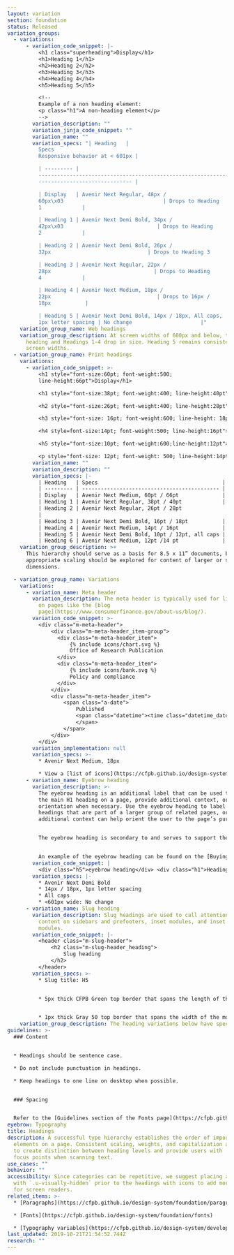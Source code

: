 ```yaml
---
layout: variation
section: foundation
status: Released
variation_groups:
  - variations:
      - variation_code_snippet: |-
          <h1 class="superheading">Display</h1>
          <h1>Heading 1</h1>
          <h2>Heading 2</h2>
          <h3>Heading 3</h3>
          <h4>Heading 4</h4>
          <h5>Heading 5</h5>

          <!--
          Example of a non heading element:
          <p class="h1">A non-heading element</p>
          -->
        variation_description: ""
        variation_jinja_code_snippet: ""
        variation_name: ""
        variation_specs: "| Heading   |
          Specs                                                            |
          Responsive behavior at < 601px |

          | --------- |
          ---------------------------------------------------------------- |
          ------------------------------ |

          | Display   | Avenir Next Regular, 48px /
          60px\x03                                | Drops to Heading
          1             |

          | Heading 1 | Avenir Next Demi Bold, 34px /
          42px\x03                              | Drops to Heading
          2             |

          | Heading 2 | Avenir Next Demi Bold, 26px /
          32px                               | Drops to Heading 3             |

          | Heading 3 | Avenir Next Regular, 22px /
          28px                                 | Drops to Heading
          4             |

          | Heading 4 | Avenir Next Medium, 18px /
          22px                                  | Drops to 16px /
          18px           |

          | Heading 5 | Avenir Next Demi Bold, 14px / 18px, All caps,
          1px letter spacing | No change                      |"
    variation_group_name: Web headings
    variation_group_description: At screen widths of 600px and below, the Display
      heading and Headings 1-4 drop in size. Heading 5 remains consistent at all
      screen widths.
  - variation_group_name: Print headings
    variations:
      - variation_code_snippet: >-
          <h1 style="font-size:60pt; font-weight:500;
          line-height:66pt">Display</h1>

          <h1 style="font-size:38pt; font-weight:400; line-height:40pt">Heading 1</h1>

          <h2 style="font-size:26pt; font-weight:400; line-height:28pt">Heading 2</h2>

          <h3 style="font-size: 16pt; font-weight:600; line-height: 18pt">Heading 3</h3>

          <h4 style=font-size:14pt; font-weight:500; line-height:16pt">Heading 4</h4>

          <h5 style="font-size:10pt; font-weight:600;line-height:12pt">Heading 5</h5>

          <p style="font-size: 12pt; font-weight: 500; line-height:14pt">Heading 6</p>
        variation_name: ""
        variation_description: ""
        variation_specs: |-
          | Heading   | Specs                                        |
          | --------- | -------------------------------------------- |
          | Display   | Avenir Next Medium, 60pt / 66pt              |
          | Heading 1 | Avenir Next Regular, 38pt / 40pt             |
          | Heading 2 | Avenir Next Regular, 26pt / 28pt
          |
          | Heading 3 | Avenir Next Demi Bold, 16pt / 18pt           |
          | Heading 4 | Avenir Next Medium, 14pt / 16pt              |
          | Heading 5 | Avenir Next Demi Bold, 10pt / 12pt, all caps |
          | Heading 6 | Avenir Next Medium, 12pt /14 pt              |
    variation_group_description: >+
      This hierarchy should serve as a basis for 8.5 x 11” documents, but
      appropriate scaling should be explored for content of larger or smaller
      dimensions.

  - variation_group_name: Variations
    variations:
      - variation_name: Meta header
        variation_description: The meta header is typically used for listing categories
          on pages like the [blog
          page](https://www.consumerfinance.gov/about-us/blog/).
        variation_code_snippet: >-
          <div class="m-meta-header">
              <div class="m-meta-header_item-group">
                <div class="m-meta-header_item">
                    {% include icons/chart.svg %}
                    Office of Research Publication
                </div>
                <div class="m-meta-header_item">
                    {% include icons/bank.svg %}
                    Policy and compliance
                </div>
              </div>
              <div class="m-meta-header_item">
                  <span class="a-date">
                      Published
                      <span class="datetime"><time class="datetime_date" datetime="2024-09-28T00:00:00">SEP 28, 2024</time>
                      </span>
                  </span>
              </div>
          </div>
        variation_implementation: null
        variation_specs: >-
          * Avenir Next Medium, 18px

          * View a [list of icons](https://cfpb.github.io/design-system/foundation/iconography). Icon height is constrained to 19px.
      - variation_name: Eyebrow heading
        variation_description: >-
          The eyebrow heading is an additional label that can be used to support
          the main H1 heading on a page, provide additional context, or
          orientation when necessary. Use the eyebrow heading to label page
          headings that are part of a larger group of related pages, or when
          additional context can help orient the user to the page’s purpose.


          The eyebrow heading is secondary to and serves to support the main page heading. So it should be concise and shorter than the main page heading.


          An example of the eyebrow heading can be found on the [Buying a House journey pages](https://www.consumerfinance.gov/owning-a-home/process/prepare/).
        variation_code_snippet: |
          <div class="h5">eyebrow heading</div> <div class="h1">Heading 1</div>
        variation_specs: |-
          * Avenir Next Demi Bold
          * 14px / 18px, 1px letter spacing
          * All caps
          * <601px wide: No change
      - variation_name: Slug heading
        variation_description: Slug headings are used to call attention to and lead
          content on sidebars and prefooters, inset modules, and inset email
          modules.
        variation_code_snippet: |-
          <header class="m-slug-header">
              <h2 class="m-slug-header_heading">
                  Slug heading
              </h2>
          </header>
        variation_specs: >-
          * Slug title: H5


          * 5px thick CFPB Green top border that spans the length of the title


          * 1px thick Gray 50 top border that spans the width of the module or column
    variation_group_description: The heading variations below have specific use cases.
guidelines: >-
  ### Content


  * Headings should be sentence case.

  * Do not include punctuation in headings.

  * Keep headings to one line on desktop when possible.


  ### Spacing


  Refer to the [Guidelines section of the Fonts page](https://cfpb.github.io/design-system/foundation/fonts#guidelines) for information about heading spacing.
eyebrow: Typography
title: Headings
description: A successful type hierarchy establishes the order of importance of
  elements on a page. Consistent scaling, weights, and capitalization are used
  to create distinction between heading levels and provide users with  familiar
  focus points when scanning text.
use_cases: ""
behavior: ""
accessibility: Since categories can be repetitive, we suggest placing a label
  with `.u-visually-hidden` prior to the headings with icons to add more context
  for screen readers.
related_items: >-
  * [Paragraphs](https://cfpb.github.io/design-system/foundation/paragraphs)

  * [Fonts](https://cfpb.github.io/design-system/foundation/fonts)

  * [Typography variables](https://cfpb.github.io/design-system/development/variables#typography)
last_updated: 2019-10-21T21:54:52.744Z
research: ""
---
```


